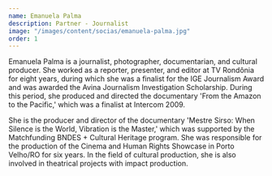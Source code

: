 ```yaml
---
name: Emanuela Palma
description: Partner - Journalist
image: "/images/content/socias/emanuela-palma.jpg"
order: 1
---
```


Emanuela Palma is a journalist, photographer, documentarian, and cultural producer. She worked as a reporter, presenter, and editor at TV Rondônia for eight years, during which she was a finalist for the IGE Journalism Award and was awarded the Avina Journalism Investigation Scholarship. During this period, she produced and directed the documentary 'From the Amazon to the Pacific,' which was a finalist at Intercom 2009.

She is the producer and director of the documentary 'Mestre Sirso: When Silence is the World, Vibration is the Master,' which was supported by the Matchfunding BNDES + Cultural Heritage program. She was responsible for the production of the Cinema and Human Rights Showcase in Porto Velho/RO for six years. In the field of cultural production, she is also involved in theatrical projects with impact production.
